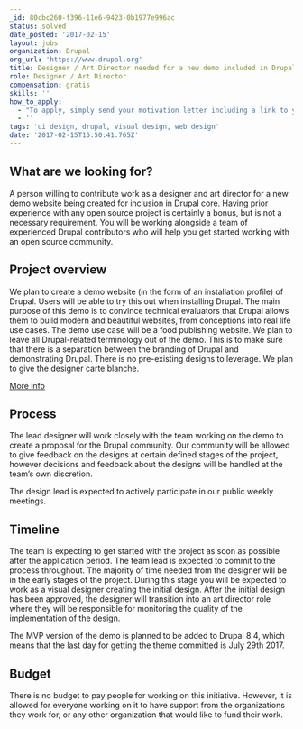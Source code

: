 ```yaml
---
_id: 80cbc260-f396-11e6-9423-0b1977e996ac
status: solved
date_posted: '2017-02-15'
layout: jobs
organization: Drupal
org_url: 'https://www.drupal.org'
title: Designer / Art Director needed for a new demo included in Drupal core
role: Designer / Art Director
compensation: gratis
skills: ''
how_to_apply:
  - "To apply, simply send your motivation letter including a link to your portfolio to drupal.designer.applications@gmail.com. Your application will be handled by the team. None of the materials from your portfolio will be published.\r\n\r\n**Applications are open until 17th of February 2017 12PM UTC.**"
  - ''
tags: 'ui design, drupal, visual design, web design'
date: '2017-02-15T15:50:41.765Z'
---
```

## What are we looking for?
A person willing to contribute work as a designer and art director for a new demo website being created for inclusion in Drupal core. Having prior experience with any open source project is certainly a bonus, but is not a necessary requirement. You will be working alongside a team of experienced Drupal contributors who will help you get started working with an open source community.

## Project overview
We plan to create a demo website (in the form of an installation profile) of Drupal. Users will be able to try this out when installing Drupal. The main purpose of this demo is to convince technical evaluators that Drupal allows them to build modern and beautiful websites, from conceptions into real life use cases. The demo use case will be a food publishing website. We plan to leave all Drupal-related terminology out of the demo. This is to make sure that there is a separation between the branding of Drupal and demonstrating Drupal. There is no pre-existing designs to leverage. We plan to give the designer carte blanche.

[More info](https://www.drupal.org/node/2847582)

## Process
The lead designer will work closely with the team working on the demo to create a proposal for the Drupal community. Our community will be allowed to give feedback on the designs at certain defined stages of the project, however decisions and feedback about the designs will be handled at the team’s own discretion.

The design lead is expected to actively participate in our public weekly meetings.

## Timeline
The team is expecting to get started with the project as soon as possible after the application period. The team lead is expected to commit to the process throughout. The majority of time needed from the designer will be in the early stages of the project. During this stage you will be expected to work as a visual designer creating the initial design. After the initial design has been approved, the designer will transition into an art director role where they will be responsible for monitoring the quality of the implementation of the design.

The MVP version of the demo is planned to be added to Drupal 8.4, which means that the last day for getting the theme committed is July 29th 2017.

## Budget
There is no budget to pay people for working on this initiative. However, it is allowed for everyone working on it to have support from the organizations they work for, or any other organization that would like to fund their work.
